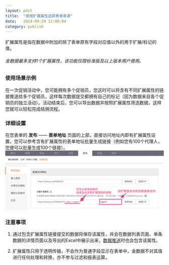 ```yaml
---
layout: post
title:  "使用扩展属性追踪表单来源"
date:   2014-09-29 12:00:04
category: publish
---
```


扩展属性是指在数据中附加的除了表单原有字段对应值以外的用于扩展/标记的值。

###### 金数据最多支持1个扩展属性，该功能仅限标准版及以上版本用户使用。

### 使用场景示例

在一次促销活动中，您可能拥有多个促销员，您这时可以将含有不同扩展属性的链接推送给多个促销员，这样每次数据提交都拥有自己的标记（因为数据来自各个促销员的独立活动）。活动结束后，您可以导出数据并按照扩展属性筛选数据，这样您就可以轻松完成结佣流程。

### 详细设置

在您表单的 **发布** —— **表单地址** 页面的上部，直接访问地址内即有扩展属性设置，您可以参考含有扩展属性的表单地址批量生成链接（例如您有100个代理人，您便可以批量生成100个链接）。
	![](/images/extended-attr-index.png)

### 注意事项

1. 通过包含扩展属性链接提交的数据将保存该属性，并会在数据列表页面、单条数据的详情页面以及导出的Excel中展示出来，[数据推送](http-push.html)时也会包含该属性。

2. 扩展属性只用于透明传输，不会作为普通字段显示在表单中，金数据不对其值进行任何处理和转换，亦不参与过滤和报表运算。
